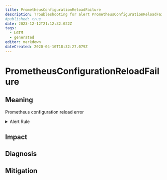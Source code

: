 ```yaml
---
title: PrometheusConfigurationReloadFailure
description: Troubleshooting for alert PrometheusConfigurationReloadFailure
#published: true
date: 2023-12-12T21:12:32.022Z
tags: 
  - LGTM
  - generated
editor: markdown
dateCreated: 2020-04-10T18:32:27.079Z
---
```


# PrometheusConfigurationReloadFailure

## Meaning
[//]: # "Short paragraph that explains what the alert means"
Prometheus configuration reload error

<details>
  <summary>Alert Rule</summary>

{{% rule "prometheus-self-monitoring/prometheus-self-monitoring-internal.yml" "PrometheusConfigurationReloadFailure" %}}

<!-- Rule when generated

```yaml
alert: PrometheusConfigurationReloadFailure
expr: prometheus_config_last_reload_successful != 1
for: 0m
labels:
    severity: warning
annotations:
    summary: Prometheus configuration reload failure (instance {{ $labels.instance }})
    description: |-
        Prometheus configuration reload error
          VALUE = {{ $value }}
          LABELS = {{ $labels }}
    runbook: https://github.com/srerun/prometheus-alerts/blob/main/content/runbooks/prometheus-self-monitoring-internal/PrometheusConfigurationReloadFailure.md

```

-->

</details>


## Impact
[//]: # "What could / will happen if the alert is not addressed"



## Diagnosis
[//]: # "Steps to take to identify the cause of the problem"



## Mitigation
[//]: # "The steps necessary to resolve the alert"
